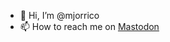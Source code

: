- 👋 Hi, I’m @mjorrico
- 📫 How to reach me on [Mastodon](https://sigmoid.social/@jordan)

<!---
- 👀 I’m interested in ...
- 🌱 I’m currently learning ...
- 💞️ I’m looking to collaborate on ...
<a rel="me" href="https://qoto.org/@enrico">Mastodon</a>
mjorrico/mjorrico is a ✨ special ✨ repository because its `README.md` (this file) appears on your GitHub profile.
You can click the Preview link to take a look at your changes.
--->
